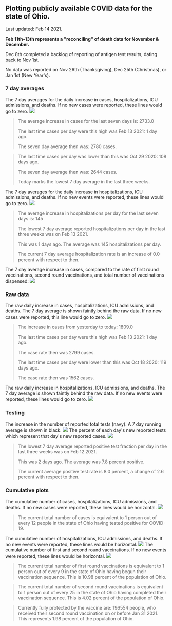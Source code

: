 ## Plotting publicly available COVID data for the state of Ohio. 

Last updated: Feb 14 2021. 

**Feb 11th-13th represents a "reconciling" of death data for November & December.**

Dec 8th completed a backlog of reporting of antigen test results, dating back to Nov 1st.

No data was reported on Nov 26th (Thanksgiving), Dec 25th (Christmas), or Jan 1st (New Year's).
### 7 day averages
The 7 day averages for the daily increase in cases, hospitalizations, ICU admissions, and deaths. If no new cases were reported, these lines would go to zero.
![](7dayaverage_cases.png)

>The average increase in cases for the last seven days is: 2733.0
>
>The last time cases per day were this high was Feb 13 2021: 1 day ago.
>
>The seven day average then was: 2780 cases.

>
>The last time cases per day was lower than this was Oct 29 2020: 108 days ago.
>
>The seven day average then was: 2644 cases.
>
>Today marks the lowest 7 day average in the last three weeks.

The 7 day averages for the daily increase in hospitalizations, ICU admissions, and deaths. If no new events were reported, these lines would go to zero.
![](7dayaverage_hospital.png)

>The average increase in hospitalizations per day for the last seven days is: 145
>
>The lowest 7 day average reported hospitalizations per day in the last three weeks was on Feb 13 2021.
>
>This was 1 days ago. The average was 145 hospitalizations per day.
>
>The current 7 day average hospitalization rate is an increase of 0.0 percent with respect to then.

The 7 day average increase in cases, compared to the rate of first round vaccinations, second round vaccinations, and total number of vaccinations dispensed:
![](DailyVaccinationsCases.png)

### Raw data
The raw daily increase in cases, hospitalizations, ICU admissions, and deaths. The 7 day average is shown faintly behind the raw data. If no new cases were reported, this line would go to zero.
![](DailyCases.png)

>The increase in cases from yesterday to today: 1809.0 
>
>The last time cases per day were this high was Feb 13 2021: 1 day ago. 
>
>The case rate then was 2799 cases.
>
>The last time cases per day were lower than this was Oct 18 2020: 119 days ago. 
>
>The case rate then was 1562 cases.

The raw daily increase in hospitalizations, ICU admissions, and deaths. The 7 day average is shown faintly behind the raw data. If no new events were reported, these lines would go to zero.
![](DailyHospitalizations.png)

### Testing

The increase in the number of reported total tests (navy). A 7 day running average is shown in black.
![](DailyTests.png)
The percent of each day's new reported tests which represent that day's new reported cases.
![](percentpositive_tests.png)

>The lowest 7 day average reported positive test fraction per day in the last three weeks was on Feb 12 2021.
>
>This was 2 days ago. The average was 7.8 percent positive. 
>
>The current average positive test rate is 8.0 percent, a change of 2.6 percent with respect to then. 

### Cumulative plots
The cumulative number of cases, hospitalizations, ICU admissions, and deaths. If no new cases were reported, these lines would be horizontal.
![](Cases.png)

>The current total number of cases is equivalent to 1 person out of every 12 people in the state of Ohio having tested positive for COVID-19.

The cumulative number of hospitalizations, ICU admissions, and deaths. If no new events were reported, these lines would be horizontal.
![](Hospitalizations.png)
The cumulative number of first and second round vaccinations. If no new events were reported, these lines would be horizontal.
![](Vaccinations.png)

>The current total number of first round vaccinations is equivalent to 1 person out of every 9 in the state of Ohio having begun their vaccination sequence.
>This is 10.98 percent of the population of Ohio.

>The current total number of second round vaccinations is equivalent to 1 person out of every 25 in the state of Ohio having completed their vaccination sequence.
>This is 4.02 percent of the population of Ohio.

>Currently fully protected by the vaccine are: 196554 people, who received their second round vaccination on or before Jan 31 2021.
>This represents 1.98 percent of the population of Ohio.

